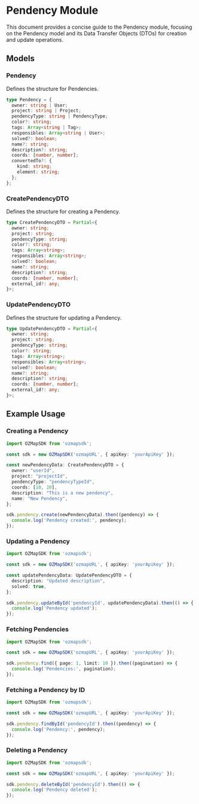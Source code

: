 # Pendency Module

This document provides a concise guide to the Pendency module, focusing on the Pendency model and its Data Transfer Objects (DTOs) for creation and update operations.

## Models

### Pendency

Defines the structure for Pendencies.

```typescript
type Pendency = {
  owner: string | User;
  project: string | Project;
  pendencyType: string | PendencyType;
  color?: string;
  tags: Array<string | Tag>;
  responsibles: Array<string | User>;
  solved?: boolean;
  name?: string;
  description?: string;
  coords: [number, number];
  convertedTo?: {
    kind: string;
    element: string;
  };
};
```

### CreatePendencyDTO

Defines the structure for creating a Pendency.

```typescript
type CreatePendencyDTO = Partial<{
  owner: string;
  project: string;
  pendencyType: string;
  color?: string;
  tags: Array<string>;
  responsibles: Array<string>;
  solved?: boolean;
  name?: string;
  description?: string;
  coords: [number, number];
  external_id?: any;
}>;
```

### UpdatePendencyDTO

Defines the structure for updating a Pendency.

```typescript
type UpdatePendencyDTO = Partial<{
  owner: string;
  project: string;
  pendencyType: string;
  color?: string;
  tags: Array<string>;
  responsibles: Array<string>;
  solved?: boolean;
  name?: string;
  description?: string;
  coords: [number, number];
  external_id?: any;
}>;
```

## Example Usage

### Creating a Pendency

```typescript
import OZMapSDK from 'ozmapsdk';

const sdk = new OZMapSDK('ozmapURL', { apiKey: 'yourApiKey' });

const newPendencyData: CreatePendencyDTO = {
  owner: "userId",
  project: "projectId",
  pendencyType: "pendencyTypeId",
  coords: [10, 20],
  description: "This is a new pendency",
  name: "New Pendency",
};

sdk.pendency.create(newPendencyData).then((pendency) => {
  console.log('Pendency created:', pendency);
});
```

### Updating a Pendency

```typescript
import OZMapSDK from 'ozmapsdk';

const sdk = new OZMapSDK('ozmapURL', { apiKey: 'yourApiKey' });

const updatePendencyData: UpdatePendencyDTO = {
  description: "Updated description",
  solved: true,
};

sdk.pendency.updateById('pendencyId', updatePendencyData).then(() => {
  console.log('Pendency updated');
});
```

### Fetching Pendencies

```typescript
import OZMapSDK from 'ozmapsdk';

const sdk = new OZMapSDK('ozmapURL', { apiKey: 'yourApiKey' });

sdk.pendency.find({ page: 1, limit: 10 }).then((pagination) => {
  console.log('Pendencies:', pagination);
});
```

### Fetching a Pendency by ID

```typescript
import OZMapSDK from 'ozmapsdk';

const sdk = new OZMapSDK('ozmapURL', { apiKey: 'yourApiKey' });

sdk.pendency.findById('pendencyId').then((pendency) => {
  console.log('Pendency:', pendency);
});
```

### Deleting a Pendency

```typescript
import OZMapSDK from 'ozmapsdk';

const sdk = new OZMapSDK('ozmapURL', { apiKey: 'yourApiKey' });

sdk.pendency.deleteById('pendencyId').then(() => {
  console.log('Pendency deleted');
});
```